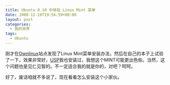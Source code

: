 ```yaml
---
title: Ubuntu 8.10 中体验 Linux Mint 菜单
date: 2008-12-16T19:54:59+00:00
layout: post
categories:
  - 我的世界
tags:
  - Ubuntu
---
```


刚才在[Ownlinux](http://www.ownlinux.cn/)站点发现了Linux Mint菜单安装办法，然后在自己的本子上试验了一下，效果非常好，[USP](http://www.ownlinux.cn/2008/12/05/ubuntu-system-panel-usp/)我也安装过，我想这个MINT可能更出色些。当然，这个问题也是见仁见智的。不一定适合我的就是你的，对吧？呵呵。

好了，废话咱就不多说了，现在看看怎么安装这个小家伙。
